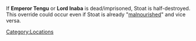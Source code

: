 If **Emperor Tengu** or **Lord Inaba** is dead/imprisoned, Stoat is
half-destroyed. This override could occur even if Stoat is already
"[malnourished](Stoat/Malnourished "wikilink")" and vice versa.

[Category:Locations](Category:Locations "wikilink")